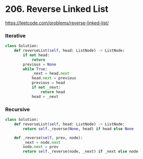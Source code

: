 # 206. Reverse Linked List

https://leetcode.com/problems/reverse-linked-list/

### Iterative
```python
class Solution:
    def reverseList(self, head: ListNode) -> ListNode:
        if not head:
            return
        previous = None
        while True:
            _next = head.next
            head.next = previous
            previous = head
            if not _next:
                return head
            head = _next
```

### Recursive
```python
class Solution:
    def reverseList(self, head: ListNode) -> ListNode:
        return self._reverse(None, head) if head else None

    def _reverse(self, prev, node):
        _next = node.next
        node.next = prev
        return self._reverse(node, _next) if _next else node

```
